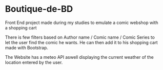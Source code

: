 # Boutique-de-BD
Front End project made during my studies to emulate a comic webshop with a shopping cart 

There is few filters based on Author name / Comic name / Comic Series to let the user find the comic he wants. 
He can then add it to his shopping cart made with Bootstrap. 

The Website has a meteo API aswell displaying the current weather of the location entered by the user.
